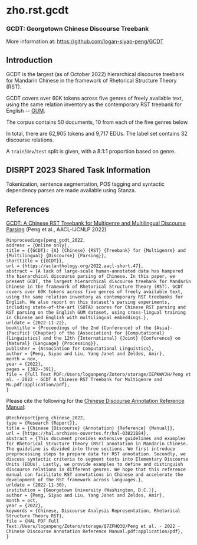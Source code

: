 # zho.rst.gcdt

### GCDT: Georgetown Chinese Discourse Treebank

More information at: https://github.com/logan-siyao-peng/GCDT

## Introduction

GCDT is the largest (as of October 2022) hierarchical discourse treebank for Mandarin Chinese in the framework of Rhetorical Structure Theory (RST).

GCDT covers over 60K tokens across five genres of freely available text, using the same relation inventory as the contemporary RST treebank for English -- [GUM](https://github.com/amir-zeldes/gum).

The corpus contains 50 documents, 10 from each of the five genres below.

In total, there are 62,905 tokens and  9,717 EDUs. The label set contains 32 discourse relations.

A `train`/`dev`/`test` split is given, with a 8:1:1 proportion based on genre.


## DISRPT 2023 Shared Task Information

Tokenization, sentence segmentation, POS tagging and syntactic dependency parses are made available using Stanza.

## References

[GCDT: A Chinese RST Treebank for Multigenre and Multilingual Discourse Parsing](https://aclanthology.org/2022.aacl-short.47/) (Peng et al., AACL-IJCNLP 2022)

```
@inproceedings{peng_gcdt_2022,
address = {Online only},
title = {{GCDT}: {A} {Chinese} {RST} {Treebank} for {Multigenre} and {Multilingual} {Discourse} {Parsing}},
shorttitle = {{GCDT}},
url = {https://aclanthology.org/2022.aacl-short.47},
abstract = {A lack of large-scale human-annotated data has hampered the hierarchical discourse parsing of Chinese. In this paper, we present GCDT, the largest hierarchical discourse treebank for Mandarin Chinese in the framework of Rhetorical Structure Theory (RST). GCDT covers over 60K tokens across five genres of freely available text, using the same relation inventory as contemporary RST treebanks for English. We also report on this dataset's parsing experiments, including state-of-the-art (SOTA) scores for Chinese RST parsing and RST parsing on the English GUM dataset, using cross-lingual training in Chinese and English with multilingual embeddings.},
urldate = {2022-11-22},
booktitle = {Proceedings of the 2nd {Conference} of the {Asia}-{Pacific} {Chapter} of the {Association} for {Computational} {Linguistics} and the 12th {International} {Joint} {Conference} on {Natural} {Language} {Processing}},
publisher = {Association for Computational Linguistics},
author = {Peng, Siyao and Liu, Yang Janet and Zeldes, Amir},
month = nov,
year = {2022},
pages = {382--391},
file = {Full Text PDF:/Users/loganpeng/Zotero/storage/IEPKWVJH/Peng et al. - 2022 - GCDT A Chinese RST Treebank for Multigenre and Mu.pdf:application/pdf},
}
```


Please cite the following for the [Chinese Discourse Annotation Reference Manual](https://hal.archives-ouvertes.fr/hal-03821884):
```
@techreport{peng_chinese_2022,
type = {Research {Report}},
title = {Chinese {Discourse} {Annotation} {Reference} {Manual}},
url = {https://hal.archives-ouvertes.fr/hal-03821884},
abstract = {This document provides extensive guidelines and examples for Rhetorical Structure Theory (RST) annotation in Mandarin Chinese. The guideline is divided into three sections. We first introduce preprocessing steps to prepare data for RST annotation. Secondly, we discuss syntactic criteria to segment texts into Elementary Discourse Units (EDUs). Lastly, we provide examples to define and distinguish discourse relations in different genres. We hope that this reference manual can facilitate RST annotations in Chinese and accelerate the development of the RST framework across languages.},
urldate = {2022-11-30},
institution = {Georgetown University (Washington, D.C.)},
author = {Peng, Siyao and Liu, Yang Janet and Zeldes, Amir},
month = oct,
year = {2022},
keywords = {Chinese, Discourse Analysis Representation, Rhetorical Structure Theory RST},
file = {HAL PDF Full Text:/Users/loganpeng/Zotero/storage/Q7ZFHQ3Q/Peng et al. - 2022 - Chinese Discourse Annotation Reference Manual.pdf:application/pdf},
}
```
